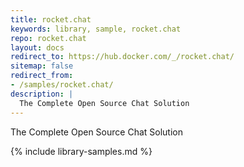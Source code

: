 ```yaml
---
title: rocket.chat
keywords: library, sample, rocket.chat
repo: rocket.chat
layout: docs
redirect_to: https://hub.docker.com/_/rocket.chat/
sitemap: false
redirect_from:
- /samples/rocket.chat/
description: |
  The Complete Open Source Chat Solution
---
```


The Complete Open Source Chat Solution


{% include library-samples.md %}
